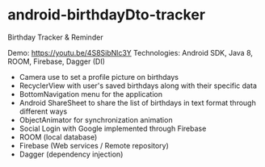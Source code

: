 # android-birthdayDto-tracker
Birthday Tracker &amp; Reminder

Demo: https://youtu.be/4S8SibNlc3Y
Technologies: Android SDK, Java 8, ROOM, Firebase, Dagger (DI)

- Camera use to  set a profile picture on birthdays
- RecyclerView with user's saved birthdays along with their specific data
- BottomNavigation menu for the application
- Android ShareSheet to share the list of birthdays in text format through different ways
- ObjectAnimator for synchronization animation
- Social Login with Google implemented through Firebase
- ROOM (local database)
- Firebase (Web services / Remote repository)
- Dagger (dependency injection)
